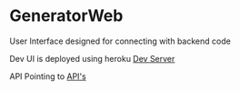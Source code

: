 # GeneratorWeb

User Interface designed for connecting with backend code

Dev UI is deployed using heroku [Dev Server](https://generator-web.herokuapp.com)

API Pointing to [API's](https://spring-boot-generator.herokuapp.com/swagger-ui/index.html)
